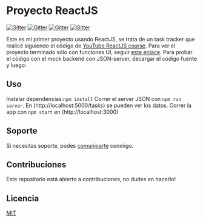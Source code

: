 # Proyecto ReactJS
[![Gitter](https://img.shields.io/badge/React-20232A?style=for-the-badge&logo=react&logoColor=61DAFB)](https://es.reactjs.org/)
[![Gitter](https://img.shields.io/badge/React_Router-CA4245?style=for-the-badge&logo=react-router&logoColor=white)](https://reactrouter.com/)
[![Gitter](https://img.shields.io/badge/JavaScript-323330?style=for-the-badge&logo=javascript&logoColor=F7DF1E)](https://www.javascript.com/)
[![Gitter](https://img.shields.io/badge/Netlify-00C7B7?style=for-the-badge&logo=netlify&logoColor=white)](https://app.netlify.com/)

Este es mi primer proyecto usando ReactJS, se trata de un task tracker que realicé siguiendo el código de [YouTube ReactJS course](https://www.youtube.com/watch?v=w7ejDZ8SWv8).
Para ver el proyecto terminado sólo con funciones UI, seguir [este enlace](https://react-tasks-tracker91.netlify.app/).
Para probar el código con el mock backend con JSON-server, decargar el código fuente y luego:
## Uso
Instalar dependencias:```npm install```
Correr el server JSON con ```npm run server```. En (http://localhost:5000/tasks) se pueden ver los datos.
Correr la app con ```npm start``` en (http://localhost:3000)

## Soporte
Si necesitas soporte, podes [comunicarte](paola.cartala@gmail.com "Enviame un mail!") conmigo.

## Contribuciones
Este repositorio está abierto a contribuciones, no dudes en hacerlo!

## Licencia
[MIT](https://choosealicense.com/licenses/mit/)
